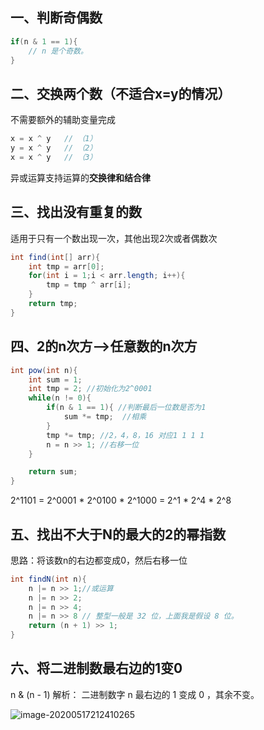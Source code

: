 ## 一、判断奇偶数

```java
if(n & 1 == 1){
    // n 是个奇数。
}
```



## 二、交换两个数（不适合x=y的情况）

不需要额外的辅助变量完成

```java
x = x ^ y   // （1）
y = x ^ y   // （2）
x = x ^ y   // （3）
```

异或运算支持运算的**交换律和结合律**



## 三、找出没有重复的数

适用于只有一个数出现一次，其他出现2次或者偶数次

```java
int find(int[] arr){
    int tmp = arr[0];
    for(int i = 1;i < arr.length; i++){
        tmp = tmp ^ arr[i];
    }
    return tmp;
}
```



## 四、2的n次方-->任意数的n次方

```java
int pow(int n){
    int sum = 1;
    int tmp = 2; //初始化为2^0001
    while(n != 0){
        if(n & 1 == 1){ //判断最后一位数是否为1
            sum *= tmp;  //相乘
        }
        tmp *= tmp; //2，4，8，16 对应1 1 1 1
        n = n >> 1; //右移一位
    }

    return sum;
}
```

2^1101 = 2^0001 * 2^0100 * 2^1000 = 2^1 *   2^4   *  2^8



## 五、找出不大于N的最大的2的幂指数

思路：将该数n的右边都变成0，然后右移一位

```java
int findN(int n){
    n |= n >> 1;//或运算
    n |= n >> 2;
    n |= n >> 4;
    n |= n >> 8 // 整型一般是 32 位，上面我是假设 8 位。
    return (n + 1) >> 1;
}
```



## 六、将二进制数最右边的1变0

n \& (n - 1) 解析： 二进制数字 n 最右边的 1 变成 0 ，其余不变。

![image-20200517212410265](https://gitee.com/BlacksJack/picture-bed/raw/master/img/20200925153149.png)





